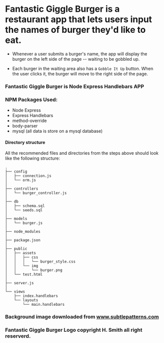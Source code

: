 
# Fantastic Giggle Burger is a restaurant app that lets users input the names of burger they'd like to eat.

* Whenever a user submits a burger's name, the app will display the burger on the left side of the page -- waiting to be gobbled up.

* Each burger in the waiting area also has a `Gobble It Up` button. When the user clicks it, the burger will move to the right side of the page.


### Fantastic Giggle Burger is Node Express Handlebars APP

### NPM Packages Used: 
* Node Express
* Express Handlebars
* method-override
* body-parser
* mysql (all data is store on a mysql database)


#### Directory structure

All the recommended files and directories from the steps above should look like the following structure:

```
.
├── config
│   ├── connection.js
│   └── orm.js
│ 
├── controllers
│   └── burger_controller.js
│
├── db
│   ├── schema.sql
│   └── seeds.sql
│
├── models
│   └── burger.js
│ 
├── node_modules
│ 
├── package.json
│
├── public
│   ├── assets
│   │   ├── css
│   │   │   └── burger_style.css
│   │   └── img
│   │       └── burger.png
│   └── test.html
│
├── server.js
│
└── views
    ├── index.handlebars
    └── layouts
        └── main.handlebars
```


### Background image downloaded from www.subtlepatterns.com 
### Fantastic Giggle Burger Logo copyright H. Smith all right reserverd.
 
 
